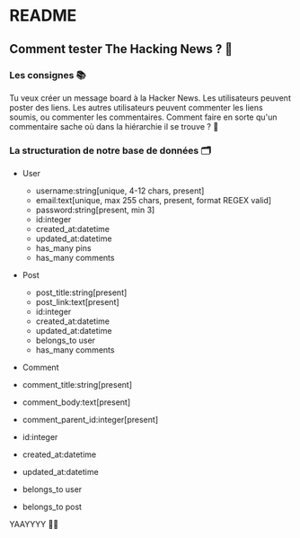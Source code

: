# README
## Comment tester The Hacking News ? 🤔
### Les consignes 📚

Tu veux créer un message board à la Hacker News. Les utilisateurs peuvent poster des liens. Les autres utilisateurs peuvent commenter les liens soumis, ou commenter les commentaires. Comment faire en sorte qu'un commentaire sache où dans la hiérarchie il se trouve ? 🤔

### La structuration de notre base de données 🗂

* User
  * username:string[unique, 4-12 chars, present]
  * email:text[unique, max 255 chars, present, format REGEX valid]
  * password:string[present, min 3]
  * id:integer
  * created_at:datetime
  * updated_at:datetime
  * has_many pins
  * has_many comments

* Post
  * post_title:string[present]
  * post_link:text[present]
  * id:integer
  * created_at:datetime
  * updated_at:datetime
  * belongs_to user
  * has_many comments

* Comment
 * comment_title:string[present]
 * comment_body:text[present]
 * comment_parent_id:integer[present]
 * id:integer
 * created_at:datetime
 * updated_at:datetime
 * belongs_to user
 * belongs_to post

YAAYYYY 🎉😎
